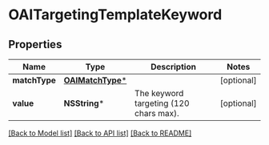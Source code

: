 # OAITargetingTemplateKeyword

## Properties
Name | Type | Description | Notes
------------ | ------------- | ------------- | -------------
**matchType** | [**OAIMatchType***](OAIMatchType.md) |  | [optional] 
**value** | **NSString*** | The keyword targeting (120 chars max). | [optional] 

[[Back to Model list]](../README.md#documentation-for-models) [[Back to API list]](../README.md#documentation-for-api-endpoints) [[Back to README]](../README.md)


